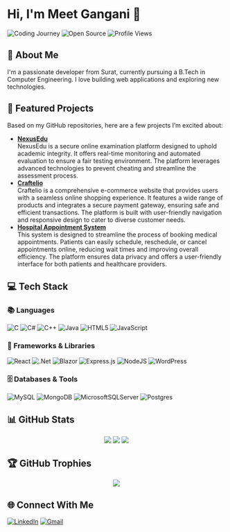 # Hi, I'm Meet Gangani 👋

<div align="left">
  <img src="https://img.shields.io/badge/Building_the_Web-Since_2023-FF6B6B?style=for-the-badge&logo=webcomponents.org&logoColor=white" alt="Coding Journey" />
  <img src="https://img.shields.io/badge/Open_Source-Enthusiast-47A248?style=for-the-badge&logo=opensourceinitiative&logoColor=white" alt="Open Source" />
  <img src="https://komarev.com/ghpvc/?username=MeetGangani&label=Profile%20Views&color=0e75b6&style=for-the-badge" alt="Profile Views" />
</div>

## 💫 About Me
I'm a passionate developer from Surat, currently pursuing a B.Tech in Computer Engineering. I love building web applications and exploring new technologies.

## 🚀 Featured Projects
Based on my GitHub repositories, here are a few projects I’m excited about:

- **[NexusEdu](https://nexusedu-jade.vercel.app/)**  
  NexusEdu is a secure online examination platform designed to uphold academic integrity. It offers real-time monitoring and automated evaluation to ensure a fair testing environment. The platform leverages advanced technologies to prevent cheating and streamline the assessment process. 
- **[Craftelio](https://github.com/MeetGangani/Craftelio)**  
  Craftelio is a comprehensive e-commerce website that provides users with a seamless online shopping experience. It features a wide range of products and integrates a secure payment gateway, ensuring safe and efficient transactions. The platform is built with user-friendly navigation and responsive design to cater to diverse customer needs.  
- **[Hospital Appointment System](https://github.com/MeetGangani/Clinic_Appointment_System)**  
  This system is designed to streamline the process of booking medical appointments. Patients can easily schedule, reschedule, or cancel appointments online, reducing wait times and improving overall efficiency. The platform ensures data privacy and offers a user-friendly interface for both patients and healthcare providers.



## 💻 Tech Stack

### 📚 Languages
![C](https://img.shields.io/badge/c-%2300599C.svg?style=for-the-badge&logo=c&logoColor=white)
	![C#](https://img.shields.io/badge/c%23-%23239120.svg?style=for-the-badge&logo=csharp&logoColor=white)
 ![C++](https://img.shields.io/badge/c++-%2300599C.svg?style=for-the-badge&logo=c%2B%2B&logoColor=white)
 ![Java](https://img.shields.io/badge/java-%23ED8B00.svg?style=for-the-badge&logo=openjdk&logoColor=white)
 ![HTML5](https://img.shields.io/badge/html5-%23E34F26.svg?style=for-the-badge&logo=html5&logoColor=white)
 	![JavaScript](https://img.shields.io/badge/javascript-%23323330.svg?style=for-the-badge&logo=javascript&logoColor=%23F7DF1E)

### 🧰 Frameworks & Libraries 
![React](https://img.shields.io/badge/react-%2320232a.svg?style=for-the-badge&logo=react&logoColor=%2361DAFB)
	![.Net](https://img.shields.io/badge/.NET-5C2D91?style=for-the-badge&logo=.net&logoColor=white)
 ![Blazor](https://img.shields.io/badge/blazor-%235C2D91.svg?style=for-the-badge&logo=blazor&logoColor=white)
 ![Express.js](https://img.shields.io/badge/express.js-%23404d59.svg?style=for-the-badge&logo=express&logoColor=%2361DAFB)
 ![NodeJS](https://img.shields.io/badge/node.js-6DA55F?style=for-the-badge&logo=node.js&logoColor=white)
 ![WordPress](https://img.shields.io/badge/WordPress-%23117AC9.svg?style=for-the-badge&logo=WordPress&logoColor=white)

### 🗄️ Databases & Tools

![MySQL](https://img.shields.io/badge/mysql-4479A1.svg?style=for-the-badge&logo=mysql&logoColor=white)
![MongoDB](https://img.shields.io/badge/MongoDB-%234ea94b.svg?style=for-the-badge&logo=mongodb&logoColor=white)
![MicrosoftSQLServer](https://img.shields.io/badge/Microsoft%20SQL%20Server-CC2927?style=for-the-badge&logo=microsoft%20sql%20server&logoColor=white)
![Postgres](https://img.shields.io/badge/postgres-%23316192.svg?style=for-the-badge&logo=postgresql&logoColor=white)

## 📊 GitHub Stats

<div align="center">
  
![](https://github-readme-stats.vercel.app/api?username=MeetGangani&theme=transparent&hide_border=false&include_all_commits=false&count_private=false)
![](https://github-readme-streak-stats.herokuapp.com/?user=MeetGangani&theme=transparent&hide_border=false)
![](https://github-readme-stats.vercel.app/api/top-langs/?username=MeetGangani&theme=transparent&hide_border=false&include_all_commits=false&count_private=false&layout=compact)

</div>

## 🏆 GitHub Trophies

<div align="center">
  
![](https://github-profile-trophy.vercel.app/?username=MeetGangani&theme=transparent&no-frame=false&no-bg=true&margin-w=4)

</div>

## 🌐 Connect With Me
[![LinkedIn](https://img.shields.io/badge/LinkedIn-%230077B5.svg?style=for-the-badge&logo=linkedin&logoColor=white)](https://www.linkedin.com/in/meet-gangani-166750254/)
[![Gmail](https://img.shields.io/badge/Gmail-%23EA4335.svg?style=for-the-badge&logo=gmail&logoColor=white)](mailto:meetgangani56@gmail.com)
